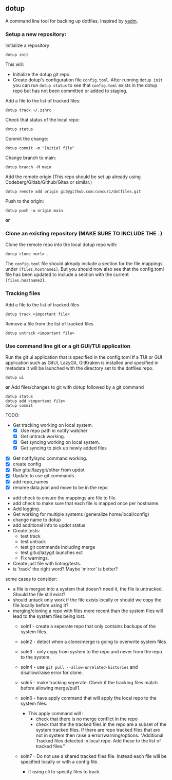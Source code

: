 ## dotup
A command line tool for backing up dotfiles. Inspired by [yadm](https://github.com/TheLocehiliosan/yadm).


### Setup a new repository:
Initialize a repository
```
dotup init
```
This will:
- Initialize the dotup git repo.
- Create dotup's configuration file `config.toml`.
After running `dotup init` you can run `dotup status` to see that `config.toml` exists in the dotup repo but has not been committed or added to staging.

Add a file to the list of tracked files:
```
dotup track ~/.zshrc
```
Check that status of the local repo:
```
dotup status
```
Commit the change:
```
dotup commit -m "Initial file"
```
Change branch to main:
```
dotup branch -M main
```
Add the remote origin (This repo should be set up already using Codeberg/Gitlab/Github/Gitea or similar.)
```
dotup remote add origin git@github.com:concur1/dotfiles.git
```
Push to the origin:
```
dotup push -u origin main
```
**or**

### Clone an existing repository (MAKE SURE TO INCLUDE THE `.`)
Clone the remote repo into the local dotup repo with:
```
dotup clone <url> .
```
The `config.toml` file should already include a section for the file mappings under `[files.hostname1]`.
But you should now also see that the config.toml file has been updated to include a section with the current `[files.hostname2]`.


### Tracking files
Add a file to the list of tracked files
```
dotup track <important file>
```
Remove a file from the list of tracked files
```
dotup untrack <important file>
```

### Use command line git or a git GUI/TUI application
Run the git ui application that is specified in the config.toml
If a TUI or GUI application such as GitUi, LazyGit, GitKraken is installed and specified in metadata it will be launched with the directory set to the dotfiles repo.
```
dotup ui
```
**or**
Add files/changes to git with dotup followed by a git command
```
dotup status 
dotup add <important file>
dotup commit
```

TODO:
- Get tracking working on local system.
    - [x] Use repo path in notify watcher
    - [x] Get untrack working.
    - [x] Get syncing working on local system.
    - [x] Get syncing to pick up newly added files
- [x] Get notify/sync command working.
- [x] create config
- [x] Run gitui/lazygit/other from updot
- [x] Update to use git commands
- [x] add repo_names
- [x] rename data.json and move to be in the repo
- add check to ensure the mappings are file to file.
- add check to make sure that each file is mapped once per hostname.
- Add logging.
- Get working for multiple systems (generalize home/local/config)
- change name to dotup
- add additional info to updot status
- Create tests:
    - test track
    - test untrack
    - test git commands including merge
    - test gitui/lazygit launches ect
    - Fix warnings.
- Create just file with linting/tests.
- is 'track' the right word? Maybe 'mirror' is better?

some cases to consider:
- a file is merged into a system that doesn't need it, the file is untracked. Should the file still exist?
- should untack only work if the file exists locally or should we copy the file locally before using it?
- merging/cloning a repo with files more recent than the system files will lead to the system files being lost.
    - soln1 - create a seperate repo that only contains backups of the system files.
    - soln2 - detect when a clone/merge is going to overwrite system files
    - soln3 - only copy from system to the repo and never from the repo to the system.
    - soln4 - use `git pull --allow-unrelated-histories` and disallow/raise error for clone.
    - soln5 - make tracking seperate. Check if the tracking files match before allowing merge/pull1.
    - soln6 - have apply command that will apply the local repo to the system files.
        - This apply command will :
            - check that there is no merge conflict in the repo
            - check that the the tracked files in the repo are a subset of the system tracked files. 
            If there are repo tracked files that are not in system then raise a error/warning/options: "Additional Tracked files detected in local repo. Add these to the list of tracked files."

    - soln7 - Do not use a shared tracked files file. Instead each file will be specified locally or with a config file.
        - if using cli to specify files to track
